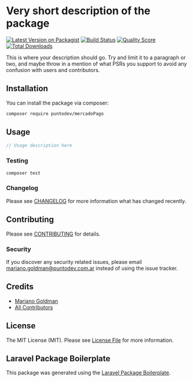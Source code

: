 # Very short description of the package

[![Latest Version on Packagist](https://img.shields.io/packagist/v/puntodev/mercadoPago.svg?style=flat-square)](https://packagist.org/packages/puntodev/mercadoPago)
[![Build Status](https://img.shields.io/travis/puntodev/mercadoPago/master.svg?style=flat-square)](https://travis-ci.org/puntodev/mercadoPago)
[![Quality Score](https://img.shields.io/scrutinizer/g/puntodev/mercadoPago.svg?style=flat-square)](https://scrutinizer-ci.com/g/puntodev/mercadoPago)
[![Total Downloads](https://img.shields.io/packagist/dt/puntodev/mercadoPago.svg?style=flat-square)](https://packagist.org/packages/puntodev/mercadoPago)

This is where your description should go. Try and limit it to a paragraph or two, and maybe throw in a mention of what PSRs you support to avoid any confusion with users and contributors.

## Installation

You can install the package via composer:

```bash
composer require puntodev/mercadoPago
```

## Usage

``` php
// Usage description here
```

### Testing

``` bash
composer test
```

### Changelog

Please see [CHANGELOG](CHANGELOG.md) for more information what has changed recently.

## Contributing

Please see [CONTRIBUTING](CONTRIBUTING.md) for details.

### Security

If you discover any security related issues, please email mariano.goldman@puntodev.com.ar instead of using the issue tracker.

## Credits

- [Mariano Goldman](https://github.com/puntodev)
- [All Contributors](../../contributors)

## License

The MIT License (MIT). Please see [License File](LICENSE.md) for more information.

## Laravel Package Boilerplate

This package was generated using the [Laravel Package Boilerplate](https://laravelpackageboilerplate.com).
